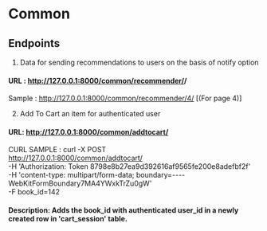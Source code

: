 # Common

## Endpoints

1. Data for sending recommendations to users on the basis of notify option

#### URL  :  http://127.0.0.1:8000/common/recommender/<page-number>/

Sample  :  http://127.0.0.1:8000/common/recommender/4/               [(For page 4)]






2. Add To Cart an item for authenticated user

#### URL:  http://127.0.0.1:8000/common/addtocart/

CURL SAMPLE : curl -X POST \
http://127.0.0.1:8000/common/addtocart/ \
-H 'Authorization: Token 8798e8b27ea9d392616af9565fe200e8adefbf2f' \
-H 'content-type: multipart/form-data; boundary=----WebKitFormBoundary7MA4YWxkTrZu0gW' \
-F book_id=142

#### Description: Adds the book_id with authenticated user_id in a newly created row in 'cart_session' table. 
